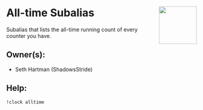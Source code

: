 <h1>All-time Subalias<img align="right" src="../image.png" width="100px"></h1>

Subalias that lists the all-time running count of every counter you have.

## Owner(s):
- Seth Hartman (ShadowsStride)

## Help:
`!clock alltime`